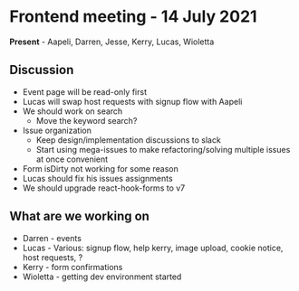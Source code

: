 # Frontend meeting - 14 July 2021

**Present** - Aapeli, Darren, Jesse, Kerry, Lucas, Wioletta

## Discussion

- Event page will be read-only first
- Lucas will swap host requests with signup flow with Aapeli
- We should work on search
  - Move the keyword search?
- Issue organization
  - Keep design/implementation discussions to slack
  - Start using mega-issues to make refactoring/solving multiple issues at once convenient
- Form isDirty not working for some reason
- Lucas should fix his issues assignments
- We should upgrade react-hook-forms to v7


## What are we working on

- Darren - events
- Lucas - Various: signup flow, help kerry, image upload, cookie notice, host requests, ?
- Kerry - form confirmations
- Wioletta - getting dev environment started
